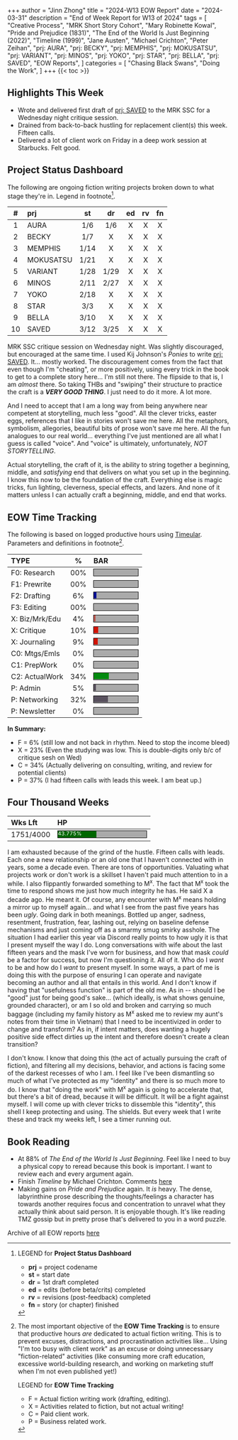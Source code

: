 +++
author = "Jinn Zhong"
title = "2024-W13 EOW Report"
date = "2024-03-31"
description = "End of Week Report for W13 of 2024"
tags = [
    "Creative Process",
    "MRK Short Story Cohort",
    "Mary Robinette Kowal",
    "Pride and Prejudice (1831)",
    "The End of the World Is Just Beginning (2022)",
    "Timeline (1999)",
    "Jane Austen",
    "Michael Crichton",
    "Peter Zeihan",
    "prj: AURA",
    "prj: BECKY",
    "prj: MEMPHIS",
    "prj: MOKUSATSU",
    "prj: VARIANT",
    "prj: MINOS",
    "prj: YOKO",
    "prj: STAR",
    "prj: BELLA",
    "prj: SAVED",
    "EOW Reports",
]
categories = [
    "Chasing Black Swans",
    "Doing the Work",
]
+++
{{< toc >}}

## Highlights This Week

* Wrote and delivered first draft of [prj: SAVED](https://journal.jinnzhong.com/tags/prj-saved/) to the MRK SSC for a Wednesday night critique session.
* Drained from back-to-back hustling for replacement client(s) this week. Fifteen calls.
* Delivered a lot of client work on Friday in a deep work session at Starbucks. Felt good.
  
## Project Status Dashboard

The following are ongoing fiction writing projects broken down to what stage they're in. Legend in footnote[^1].

| # | prj | st | dr | ed | rv | fn | 
| :---: | :--- | :---: | :---: | :---: |  :---: |  :---: |
| 1 | AURA | 1/6 | 1/6 | X | X | X | 
| 2 | BECKY | 1/7 | X | X | X | X | 
| 3 | MEMPHIS | 1/14 | X | X | X | X | 
| 4 | MOKUSATSU | 1/21 | X | X | X | X | 
| 5 | VARIANT | 1/28 | 1/29 | X | X | X | X | 
| 6 | MINOS | 2/11 | 2/27 | X | X | X | X | 
| 7 | YOKO | 2/18 | X | X | X | X | X | 
| 8 | STAR | 3/3 | X | X | X | X | X | 
| 9 | BELLA | 3/10 | X | X | X | X | X |
| 10 | SAVED | 3/12 | 3/25 | X | X | X | X |

MRK SSC critique session on Wednesday night. Was slightly discouraged, but encouraged at the same time. I used Kij Johnson's _Ponies_ to write [prj: SAVED](https://journal.jinnzhong.com/tags/prj-saved/). It... mostly worked. The discouragement comes from the fact that even though I'm "cheating", or more positively, using every trick in the book to get to a complete story  here... I'm still not there. The flipside to that is, I am _almost_ there. So taking THBs and "swiping" their structure to practice the craft is a **_VERY GOOD THING_**. I just need to do it more. A lot more. 

And I need to accept that I am a long way from being anywhere near competent at storytelling, much less "good". All the clever tricks, easter eggs, references that I like in stories won't save me here. All the metaphors, symbolism, allegories, beautiful bits of prose won't save me here. All the fun analogues to our real world... everything I've just mentioned are all what I guess is called "voice". And "voice" is ultimately, unfortunately, _NOT STORYTELLING_.

Actual storytelling, the craft of it, is the ability to string together a beginning, middle, and _satisfying_ end that delivers on what you set up in the beginning. I know this now to be the foundation of the craft. Everything else is magic tricks, fun lighting, cleverness, special effects, and lazers. And none of it matters unless I can actually craft a beginning, middle, and end that works.

## EOW Time Tracking

The following is based on logged productive hours using [Timeular](https://timeular.com/?linkId=lp_182779&sourceId=colin-yj-chung&tenantId=timeular). Parameters and definitions in footnote[^2].

| TYPE | % | BAR |
| :--- | :---: | :--- |
| F0: Research | 00% | <div style="width:100px;height:15px;background:#AAAAAA;border:1.3px solid #000000;"><div style="width:00%;height:14px;background:#0492C2;font-size:12px; color:white; line-height:12px;"></div></div> |
| F1: Prewrite | 00% | <div style="width:100px;height:15px;background:#AAAAAA;border:1.3px solid #000000;"><div style="width:00%;height:14px;background:#0492C2;font-size:12px; color:white; line-height:12px;"></div></div> |
| F2: Drafting | 6% | <div style="width:100px;height:15px;background:#AAAAAA;border:1.3px solid #000000;"><div style="width:6%;height:14px;background:#051094;font-size:12px; color:white; line-height:12px;"></div></div> |
| F3: Editing | 00% | <div style="width:100px;height:15px;background:#AAAAAA;border:1.3px solid #000000;"><div style="width:00%;height:14px;background:#051094;font-size:12px; color:white; line-height:12px;"></div></div> |
| X: Biz/Mrk/Edu | 4% | <div style="width:100px;height:15px;background:#AAAAAA;border:1.3px solid #000000;"><div style="width:4%;height:14px;background:#BC544B;font-size:12px; color:white; line-height:12px;"></div></div> |
| X: Critique | 10% | <div style="width:100px;height:15px;background:#AAAAAA;border:1.3px solid #000000;"><div style="width:10%;height:14px;background:#D21404;font-size:12px; color:white; line-height:12px;"></div></div> |
| X: Journaling | 9% | <div style="width:100px;height:15px;background:#AAAAAA;border:1.3px solid #000000;"><div style="width:9%;height:14px;background:#D21404;font-size:12px; color:white; line-height:12px;"></div></div> |
| C0: Mtgs/Emls | 0% |<div style="width:100px;height:15px;background:#AAAAAA;border:1.3px solid #000000;"><div style="width:0%;height:14px;background:#48AAAD;font-size:12px; color:white; line-height:12px;"></div></div> |
| C1: PrepWork | 0% | <div style="width:100px;height:15px;background:#AAAAAA;border:1.3px solid #000000;"><div style="width:0%;height:14px;background:#028A0F;font-size:12px; color:white; line-height:12px;"></div></div> |
| C2: ActualWork | 34% | <div style="width:100px;height:15px;background:#AAAAAA;border:1.3px solid #000000;"><div style="width:34%;height:14px;background:#028A0F;font-size:12px; color:white; line-height:12px;"></div></div> |
| P: Admin | 5% | <div style="width:100px;height:15px;background:#AAAAAA;border:1.3px solid #000000;"><div style="width:5%;height:14px;background:#59515e;font-size:12px; color:white; line-height:12px;"></div></div> |
| P: Networking | 32% | <div style="width:100px;height:15px;background:#AAAAAA;border:1.3px solid #000000;"><div style="width:32%;height:14px;background:#59515e;font-size:12px; color:white; line-height:12px;"></div></div> |
| P: Newsletter | 0% | <div style="width:100px;height:15px;background:#AAAAAA;border:1.3px solid #000000;"><div style="width:0%;height:14px;background:#59515e;font-size:12px; color:white; line-height:12px;"></div></div> |

**In Summary:**
* F = 6% (still low and not back in rhythm. Need to stop the income bleed)
* X = 23% (Even the studying was low. This is double-digits only b/c of critique sesh on Wed)
* C = 34% (Actually delivering on consulting, writing, and review for potential clients)
* P = 37% (I had fifteen calls with leads this week. I am beat up.)

## Four Thousand Weeks

| Wks Lft | HP |
| :--- | :--- |
| 1751/4000 | <div style="width:200px;height:15px;background:#AAAAAA;border:1.3px solid #000000;"><div style="width:43.800%;height:15px;background:#006600;font-size:12px; color:white; line-height:12px;">43.775%</div></div> |

I am exhausted because of the grind of the hustle. Fifteen calls with leads. Each one a new relationship or an old one that I haven't connected with in years, some a decade even. There are tons of opportunities. Valuating what projects work or don't work is a skillset I haven't paid much attention to in a while. I also flippantly forwarded something to M<sup>x</sup>. The fact that M<sup>x</sup> took the time to respond shows me just how much integrity he has. He said X a decade ago. He meant it. Of course, any encounter with M<sup>x</sup> means holding a mirror up to myself again... and what I see from the past five years has been _ugly_. Going dark in both meanings. Bottled up anger, sadness, resentment, frustration, fear, lashing out, relying on baseline defense mechanisms and just coming off as a smarmy smug smirky asshole. The situation I had earlier this year via Discord really points to how ugly it is that I present myself the way I do. Long conversations with wife about the last fifteen years and the mask I've worn for business, and how that mask _could_ be a factor for success, but now I'm questioning it. All of it. Who do I _want_ to be and how do I _want_ to present myself. In some ways, a part of me is doing this with the purpose of ensuring I can operate and navigate becoming an author and all that entails in this world. And I don't know if having that "usefulness function" is part of the old me. As in -- should I be "good" just for being good's sake... (which ideally, is what shows genuine, grounded character), or am I so old and broken and carrying so much baggage (including my family history as M<sup>x</sup> asked me to review my aunt's notes from their time in Vietnam) that I need to be incentivized in order to change and transform? As in, if intent matters, does wanting a hugely positive side effect dirties up the intent and therefore doesn't create a clean transition?

I don't know. I know that doing this (the act of actually pursuing the craft of fiction), and filtering all my decisions, behavior, and actions is facing some of the darkest recesses of who I am. I feel like I've been dismantling so much of what I've protected as my "identity" and there is so much more to do. I know that "doing the work" with M<sup>x</sup> again is going to accelerate that, but there's a bit of dread, because it will be difficult. It will be a fight against myself. I will come up with clever tricks to dissemble this "identity", this shell I keep protecting and using. The shields. But every week that I write these and track my weeks left, I see a timer running out.

## Book Reading

* At 88% of _The End of the World Is Just Beginning_. Feel like I need to buy a physical copy to reread because this book is important. I want to review each and every argument again.
* Finish _Timeline_ by Michael Crichton. Comments [here](https://journal.jinnzhong.com/commentary-timeline-1999/)
* Making gains on _Pride and Prejudice_ again. It _is_ heavy. The dense, labyrinthine prose describing the thoughts/feelings a character has towards another requires focus and concentration to unravel what they actually think about said person. It is enjoyable though. It's like reading TMZ gossip but in pretty prose that's delivered to you in a word puzzle.
  
Archive of all EOW reports [here](https://journal.jinnzhong.com/tags/eow-reports/)

[^1]: LEGEND for **Project Status Dashboard**

    * **prj** = project codename
    * **st** = start date
    * **dr** = 1st draft completed
    * **ed** = edits (before beta/crits) completed
    * **rv** = revisions (post-feedback) completed
    * **fn** = story (or chapter) finished

[^2]: The most important objective of the **EOW Time Tracking** is to ensure that productive hours _are_ dedicated to actual fiction writing. This is to prevent excuses, distractions, and procrastination activities like... Using "I'm too busy with client work" as an excuse or doing unnecessary "fiction-related" activities (like consuming more craft education, excessive world-building research, and working on marketing stuff when I'm not even published yet!)
    
    LEGEND for **EOW Time Tracking**
    * F = Actual fiction writing work (drafting, editing).
    * X = Activities related to fiction, but not actual writing!
    * C = Paid client work.
    * P = Business related work.



